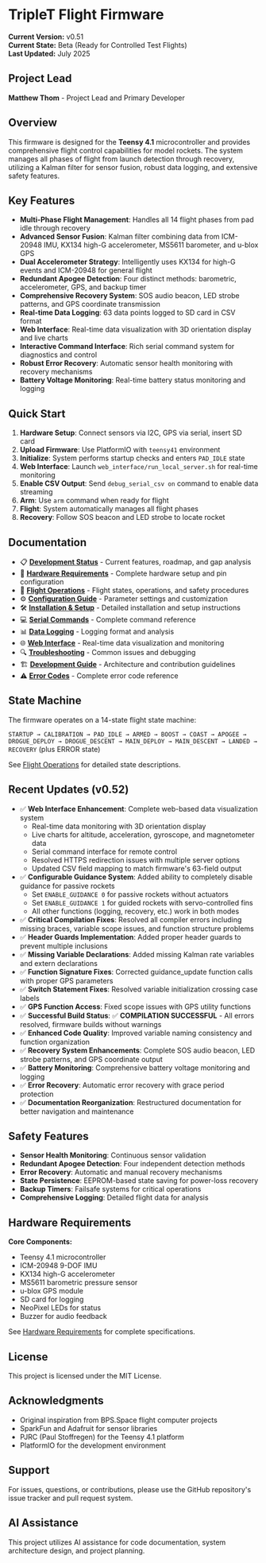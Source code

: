 # TripleT Flight Firmware

**Current Version:** v0.51  
**Current State:** Beta (Ready for Controlled Test Flights)  
**Last Updated:** July 2025

## Project Lead
**Matthew Thom** - Project Lead and Primary Developer

## Overview

This firmware is designed for the **Teensy 4.1** microcontroller and provides comprehensive flight control capabilities for model rockets. The system manages all phases of flight from launch detection through recovery, utilizing a Kalman filter for sensor fusion, robust data logging, and extensive safety features.

## Key Features

- **Multi-Phase Flight Management**: Handles all 14 flight phases from pad idle through recovery
- **Advanced Sensor Fusion**: Kalman filter combining data from ICM-20948 IMU, KX134 high-G accelerometer, MS5611 barometer, and u-blox GPS
- **Dual Accelerometer Strategy**: Intelligently uses KX134 for high-G events and ICM-20948 for general flight
- **Redundant Apogee Detection**: Four distinct methods: barometric, accelerometer, GPS, and backup timer
- **Comprehensive Recovery System**: SOS audio beacon, LED strobe patterns, and GPS coordinate transmission
- **Real-time Data Logging**: 63 data points logged to SD card in CSV format
- **Web Interface**: Real-time data visualization with 3D orientation display and live charts
- **Interactive Command Interface**: Rich serial command system for diagnostics and control
- **Robust Error Recovery**: Automatic sensor health monitoring with recovery mechanisms
- **Battery Voltage Monitoring**: Real-time battery status monitoring and logging

## Quick Start

1. **Hardware Setup**: Connect sensors via I2C, GPS via serial, insert SD card
2. **Upload Firmware**: Use PlatformIO with `teensy41` environment
3. **Initialize**: System performs startup checks and enters `PAD_IDLE` state
4. **Web Interface**: Launch `web_interface/run_local_server.sh` for real-time monitoring
5. **Enable CSV Output**: Send `debug_serial_csv on` command to enable data streaming
6. **Arm**: Use `arm` command when ready for flight
7. **Flight**: System automatically manages all flight phases
8. **Recovery**: Follow SOS beacon and LED strobe to locate rocket

## Documentation

- 📋 **[Development Status](docs/DEVELOPMENT_STATUS.md)** - Current features, roadmap, and gap analysis
- 🔧 **[Hardware Requirements](docs/HARDWARE.md)** - Complete hardware setup and pin configuration
- 🚀 **[Flight Operations](docs/FLIGHT_OPERATIONS.md)** - Flight states, operations, and safety procedures
- ⚙️ **[Configuration Guide](docs/CONFIGURATION.md)** - Parameter settings and customization
- 🛠️ **[Installation & Setup](docs/INSTALLATION.md)** - Detailed installation and setup instructions
- 💻 **[Serial Commands](docs/COMMANDS.md)** - Complete command reference
- 📊 **[Data Logging](docs/DATA_LOGGING.md)** - Logging format and analysis
- 🌐 **[Web Interface](web_interface/README.md)** - Real-time data visualization and monitoring
- 🔍 **[Troubleshooting](docs/TROUBLESHOOTING.md)** - Common issues and debugging
- 🏗️ **[Development Guide](docs/DEVELOPMENT.md)** - Architecture and contribution guidelines
- ⚠️ **[Error Codes](docs/ERROR_CODES.md)** - Complete error code reference

## State Machine

The firmware operates on a 14-state flight state machine:

`STARTUP → CALIBRATION → PAD_IDLE → ARMED → BOOST → COAST → APOGEE → DROGUE_DEPLOY → DROGUE_DESCENT → MAIN_DEPLOY → MAIN_DESCENT → LANDED → RECOVERY` (plus ERROR state)

See [Flight Operations](docs/FLIGHT_OPERATIONS.md) for detailed state descriptions.

## Recent Updates (v0.52)

- ✅ **Web Interface Enhancement**: Complete web-based data visualization system
  - Real-time data monitoring with 3D orientation display
  - Live charts for altitude, acceleration, gyroscope, and magnetometer data
  - Serial command interface for remote control
  - Resolved HTTPS redirection issues with multiple server options
  - Updated CSV field mapping to match firmware's 63-field output
- ✅ **Configurable Guidance System**: Added ability to completely disable guidance for passive rockets
  - Set `ENABLE_GUIDANCE 0` for passive rockets without actuators
  - Set `ENABLE_GUIDANCE 1` for guided rockets with servo-controlled fins
  - All other functions (logging, recovery, etc.) work in both modes
- ✅ **Critical Compilation Fixes**: Resolved all compiler errors including missing braces, variable scope issues, and function structure problems
- ✅ **Header Guards Implementation**: Added proper header guards to prevent multiple inclusions
- ✅ **Missing Variable Declarations**: Added missing Kalman rate variables and extern declarations
- ✅ **Function Signature Fixes**: Corrected guidance_update function calls with proper GPS parameters
- ✅ **Switch Statement Fixes**: Resolved variable initialization crossing case labels
- ✅ **GPS Function Access**: Fixed scope issues with GPS utility functions
- ✅ **Successful Build Status**: ✅ **COMPILATION SUCCESSFUL** - All errors resolved, firmware builds without warnings
- ✅ **Enhanced Code Quality**: Improved variable naming consistency and function organization
- ✅ **Recovery System Enhancements**: Complete SOS audio beacon, LED strobe patterns, and GPS coordinate output
- ✅ **Battery Monitoring**: Comprehensive battery voltage monitoring and logging
- ✅ **Error Recovery**: Automatic error recovery with grace period protection
- ✅ **Documentation Reorganization**: Restructured documentation for better navigation and maintenance

## Safety Features

- **Sensor Health Monitoring**: Continuous sensor validation
- **Redundant Apogee Detection**: Four independent detection methods
- **Error Recovery**: Automatic and manual recovery mechanisms
- **State Persistence**: EEPROM-based state saving for power-loss recovery
- **Backup Timers**: Failsafe systems for critical operations
- **Comprehensive Logging**: Detailed flight data for analysis

## Hardware Requirements

**Core Components:**
- Teensy 4.1 microcontroller
- ICM-20948 9-DOF IMU
- KX134 high-G accelerometer
- MS5611 barometric pressure sensor
- u-blox GPS module
- SD card for logging
- NeoPixel LEDs for status
- Buzzer for audio feedback

See [Hardware Requirements](docs/HARDWARE.md) for complete specifications.

## License

This project is licensed under the MIT License.

## Acknowledgments

- Original inspiration from BPS.Space flight computer projects
- SparkFun and Adafruit for sensor libraries
- PJRC (Paul Stoffregen) for the Teensy 4.1 platform
- PlatformIO for the development environment

## Support

For issues, questions, or contributions, please use the GitHub repository's issue tracker and pull request system.

## AI Assistance

This project utilizes AI assistance for code documentation, system architecture design, and project planning.